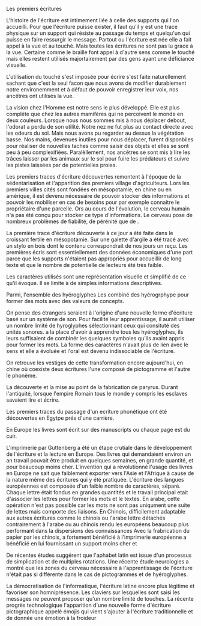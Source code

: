 Les premiers écritures

L'histoire de l'écriture est intimement liée à celle des supports qui l'on accueilli. 
Pour que l'écriture puisse exister, il faut qu'il y est une trace physique sur un support qui résiste au passage du temps et quelqu'un qui puisse en faire ressurgir le message. Partout ou l'écriture est née elle a fait appel à la vue et au touché. Mais toutes les écritures ne sont pas lu grace à la vue. Certaine comme le braille font appel à d'autre sens comme le touché mais elles restent utilisés majortairement par des gens ayant une déficiance visuelle.

L'utilisation du touché s'est imposée pour écrire s'est faite naturellement sachant que c'est la seul facon que nous avons de modifier durablement notre environemment et à défaut de pouvoir enregistrer leur voix, nos ancêtres ont utilisés la vue.

La vision chez l'Homme est notre sens le plus développé. Elle est plus compléte que chez les autres mamifères qui ne percoivent le monde en deux couleurs. Lorsque nous nous sommes mis à nous déplacer debout, l'odorat a perdu de son utilité. Notre nez ne fut plus au contact directe avec les odeurs du sol. Mais nous avons pu regarder au dessus la végétation basse. Nos mains, devenues inutiles pour nous déplacer, furent disponbiles pour réaliser de nouvelles taches comme saisir des objets et elles se sont peu à peu complexifiées. Paralèllement, nos ancêtres se sont mis à lire les trâces laisser par les animaux sur le sol pour fuire les prédateurs et suivre les pistes laissées par de potentielles proies.

Les premiers traces d'écriture découvertes remontent à l'époque de la sédentarisation et l'apparition des premiers village d'agriculteurs. Lors les premiers villes cités sont fondées  en mésopotamie, en chine ou en amérique, il est devenu nécessaire de pouvoir stocker des informations et pouvoir les mobiliser en cas de besoins pour par exemple connaitre le propriétaire d'une parcelle. Ors au cours de l'évolution, le cerveau humain n'a pas été conçu pour stocker ce type d'informations. Le cerveau pose de nombreux problèmes de fiabilité, de pérénité que de . 

La première trace d'écriture découverte à ce jour a été faite dans le croissant fertile en mésopotamie. Sur une galette d'argile a été tracé avec un stylo en bois dont le contenu correspondrait de nos jours un reçu. Les premières écris sont essentiellement des données économiques d'une part parce que les supports n'étaient pas appropriés pour accueillir de long texte et que le nombre de potentielle de lecteurs été très faible.

Les caractères utilisés sont une représentation visuelle et simplifié de ce qu'il évoque. Il se limite à de simples informations descriptives. 

Parmi, l'ensemble des hyéroglyphes
Les combiné des hyérogrphype pour former des mots avec des valeurs de concepts.

On pense des étrangers seraient à l'origine d'une nouvelle forme d'écriture basé sur un système de son. Pour facilité leur apprentissage, il aurait utiliser un nombre limité de hyroglyphes sélectionnant ceux qui consituté des unités sonores. a la place d'avoir à apprendre tous les hyéroglyphes, ils leurs suffisaient de combinér les quelques symboles qu'ils avaint appris pour former les mots. La forme des caractères n'avait plus de lien avec le sens et elle a évoluée et l'oral est devenu indissociable de l'écriture.

On retrouve les vestiges de cette transformation encore aujourd'hui, en chine où coexiste deux écritures l'une composé de pictogramme et l'autre le phonème.

La découverte et la mise au point de la fabrication de paryrus. Durant l'antiquité, lorsque l'empire Romain tous le monde y compris les esclaves savaient lire et écrire.

Les premiers traces du passage d'un ecriture phonétique ont été découvertes en Egytpe prés d'une carrière.



En Europe les livres sont écrit sur des manuscripts ou chaque page est du cuir. 


L'imprimerie par Guttenberg a été un étape crutiale dans le développement de l'écriture et la lecture en Europe. Des livres qui demandaient environ un an travail pouvait être produit en quelques semaines, en grande quantité, et pour beaucoup moins cher. L'invention qui a révolutionné l'usage des livres en Europe ne sait que faiblement exporter vers l'Asie et l'Afrique à cause de la nature même des écritures qui y été pratiquée. L'écriture des langues européennes est composée d'un faible nombre de caractères, séparé. Chaque lettre était fondus en grandes quantités et le travail principal etait d'associer les lettres pour former les mots et le textes. En arabe, cette opération n'est pas possible car les mots ne sont pas uniqument une suite de lettes mais comporte des liaisons. 
En Chinois, difficilement adaptable aux autres écritures comme le chinois ou l'arabe
lettre détachés contrairement à l'arabe ou au chinois rendu les européens beaucoup plus performant dans la dispersions des connaissances
Avec la frabrication du papier par les chinois, a fortement bénéficié à l'imprimerie européenne a bénéficié en lui fournissant un support moins cher et 

De récentes études suggérent que l'aphabet latin est issue d'un processus de simplication et de multiples rotations.
Une récente étude neurologies a montré que les zones du cerveau nécessaire à l'apprentissage de l'écriture n'était pas si différente dans le cas de pictogrammes et de hyéroglyphes.


La démocratisation de l'informatique, l'écriture latine encore plus légitime et favoriser son homniprésence. Les claviers sur lesquelles sont saisi les messages ne peuvent proposer qu'un nombre limité de touches. 
La récente progrès technologique l'apparition d'une nouvelle forme d'écriture pictographique appelé émojis qui vient s'ajouter à l'écriture traditionnelle et de donnée une émotion à la froideur 

